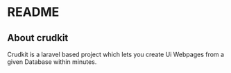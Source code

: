 # README
## About crudkit
Crudkit is a laravel based project which lets you create Ui Webpages from a given Database within minutes.
